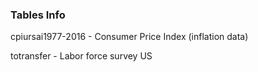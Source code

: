 ### Tables Info 
cpiursai1977-2016 - Consumer Price Index (inflation data)

totransfer - Labor force survey US
